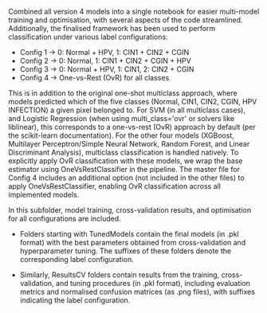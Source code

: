 Combined all version 4 models into a single notebook for easier multi-model training and optimisation, with several aspects of the code streamlined. Additionally, the finalised framework has been used to perform classification under various label configurations:
- Config 1 → 0: Normal + HPV, 1: CIN1 + CIN2 + CGIN
- Config 2 → 0: Normal, 1: CIN1 + CIN2 + CGIN + HPV
- Config 3 → 0: Normal + HPV, 1: CIN1, 2: CIN2 + CGIN
- Config 4 → One-vs-Rest (OvR) for all classes

This is in addition to the original one-shot multiclass approach, where models predicted which of the five classes (Normal, CIN1, CIN2, CGIN, HPV INFECTION) a given pixel belonged to.
For SVM (in all multiclass cases), and Logistic Regression (when using multi_class='ovr' or solvers like liblinear), this corresponds to a one-vs-rest (OvR) approach by default (per the scikit-learn documentation).
For the other four models (XGBoost, Multilayer Perceptron/Simple Neural Network, Random Forest, and Linear Discriminant Analysis), multiclass classification is handled natively. To explicitly apply OvR classification with these models, we wrap the base estimator using OneVsRestClassifier in the pipeline. The master file for Config 4 includes an additional option (not included in the other files) to apply OneVsRestClassifier, enabling OvR classification across all implemented models.

In this subfolder, model training, cross-validation results, and optimisation for all configurations are included.

- Folders starting with TunedModels contain the final models (in .pkl format) with the best parameters obtained from cross-validation and hyperparameter tuning. The suffixes of these folders denote the corresponding label configuration.

- Similarly, ResultsCV folders contain results from the training, cross-validation, and tuning procedures (in .pkl format), including evaluation metrics and normalised confusion matrices (as .png files), with suffixes indicating the label configuration.
